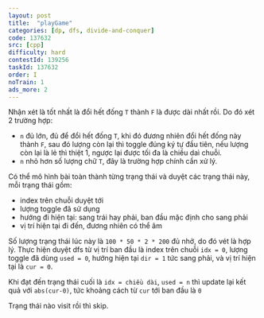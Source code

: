 ```yaml
---
layout: post
title:  "playGame"
categories: [dp, dfs, divide-and-conquer]
code: 137632
src: [cpp]
difficulty: hard
contestId: 139256
taskId: 137632
order: I
noTrain: 1
ads_more: 2
---
```


Nhận xét là tốt nhất là đổi hết đống `T` thành `F` là được dài nhất rồi. Do đó xét 2 trường hợp:

+ `n` đủ lớn, đủ để đổi hết đống `T`, khi đó đương nhiên đổi hết đống này thành `F`, sau đó lượng còn lại thì toggle đúng ký tự đầu tiên, nếu lượng còn lại là lẻ thì thiệt 1, ngược lại được tối đa là chiều daì chuỗi.
+ `n` nhỏ hơn số lượng chữ `T`, đây là trường hợp chính cần xử lý.

Có thể mô hình bài toàn thành từng trạng thái và duyệt các trạng thái này, mỗi trạng thái gồm:

+ index trên chuỗi duyệt tới
+ lượng toggle đã sử dụng
+ hướng đi hiện tại: sang trái hay phải, ban đầu mặc định cho sang phải
+ vị trí hiện tại đi đến, đương nhiên có thể âm

Số lượng trạng thái lúc này là `100 * 50 * 2 * 200` đủ nhở, do đó vét là hợp lý. Thực hiện duyệt dfs từ vị trí ban đầu là index trên chuỗi `idx = 0`, lượng toggle đã dùng `used = 0`, hướng hiện tại 	`dir = 1` tức sang phải, và vị trí hiện tại là `cur = 0`.

Khi đạt đến trạng thái cuối là `idx = chiều dài`, `used = n` thì update lại kết quả với `abs(cur-0)`, tức khoảng cách từ `cur` tới ban đầu là `0`

Trạng thái nào visit rồi thì skip.
